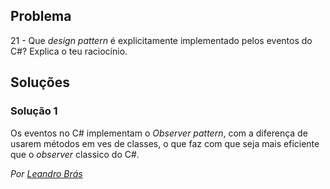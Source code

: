 ## Problema

21 - Que _design pattern_ é explicitamente implementado pelos eventos do C#?
Explica o teu raciocínio.

## Soluções

### Solução 1

Os eventos no C# implementam o _Observer pattern_, com a diferença de usarem 
métodos em ves de classes, o que faz com que seja mais eficiente que o
_observer_ classico do C#.

*Por [Leandro Brás](https://github.com/xShadoWalkeR)*